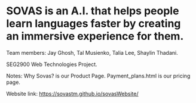 <h1>SOVAS is an A.I. that helps people learn languages faster by creating an immersive experience for them.</h1>

<p>Team members: Jay Ghosh, Tal Musienko, Talia Lee, Shaylin Thadani.

SEG2900 Web Technologies Project.

Notes: 
Why Sovas? is our Product Page. 
Payment_plans.html is our pricing page.

Website link: https://sovastm.github.io/sovasWebsite/
</p>
